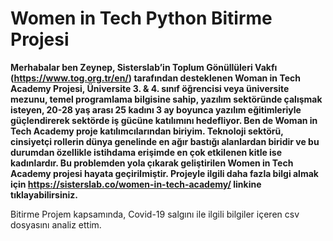 # Women in Tech Python Bitirme Projesi
**Merhabalar ben Zeynep, Sisterslab’in Toplum Gönüllüleri Vakfı (https://www.tog.org.tr/en/) tarafından desteklenen Woman in Tech Academy Projesi, Üniversite 3. & 4. sınıf öğrencisi veya üniversite mezunu, temel programlama bilgisine sahip, yazılım sektöründe çalışmak isteyen, 20-28 yaş arası 25 kadını 3 ay boyunca yazılım eğitimleriyle güçlendirerek sektörde iş gücüne katılımını hedefliyor. Ben de Woman in Tech Academy proje katılımcılarından biriyim. Teknoloji sektörü, cinsiyetçi rollerin dünya genelinde en ağır bastığı alanlardan biridir ve bu durumdan özellikle istihdama erişimde en çok etkilenen kitle ise kadınlardır. Bu problemden yola çıkarak geliştirilen Women in Tech Academy projesi hayata geçirilmiştir. Projeyle ilgili daha fazla bilgi almak için https://sisterslab.co/women-in-tech-academy/ linkine tıklayabilirsiniz.**

Bitirme Projem kapsamında, Covid-19 salgını ile ilgili bilgiler içeren csv dosyasını analiz ettim.
